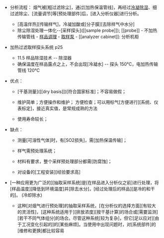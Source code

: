 - 分析流程：
烟气被[粗过滤除尘]，通过[加热保温管线]，再经过[冷凝除湿](((SgE24SUSu)))、细过滤除尘、[流量调节]等[预处理部件]后，[进入分析仪器]进行分析。
    - [高温伴热][传输样气]，冷凝加酸或[分子膜][去除样气中水分]
    - 除尘除湿处理一体化--[采样探头]([[sample probe]]); [[probe]] - 不加热传输管线 - [样品调理](((u5vOhQFwJ))) - [取样泵](((OwFFkfZun))) - [[analyzer cabinet]]: 分析机柜
- 加热过滤取样探头系统 p25
    - 11.5 样品除湿技术 -- 除湿器
    - 确保温度在样品露点之上，不会出现[冷凝水] -- 探头 150℃，电加热传输管线 120℃
- 优点：
    - [干基测量]([[dry basis]])[符合国家标准]；不容易做假；

    - 维护简单；方便操作和维护；
方便检查；可以用标气[方便进行][系统、仪表标定]，接近真实值，是常规成熟的方法
    - 使用寿命较长；
- 缺点：
    - 测量[可溶性气体]时，有[SO2损失]，需[加热保温传输]；

    - 样气需预处理系统；

    - 材料有要求，整个采样预处理部分都需[防腐蚀]；

    - 对设备的[工程安装][经验要求高]
- [一种应用更为广泛的][抽取采样系统]是[在样品进入分析仪之前]进行处理，将[样品温度][降低到环境温度]并[除去水分]，[经过处理后的样品][是冷的和干的]。 (冷却除水)

    - 这种[对烟气进行预处理]的抽取采样系统，[在分析仪的选择方面][有较大的灵活性]，[这种系统适用于][排放浓度][按干基计算]的场合或[需要监测][若干不同气体组分]的场合。尽管这种系统[较为复杂]，但它[足以应对][由于工况变化引起的]的[某些麻烦]。当使用中出现问题时，对[系统部件]的[维修和更换]都比较容易
